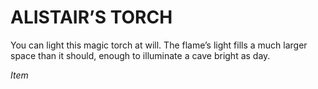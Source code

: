 ﻿---
tags:
  - Item
name: 'ALISTAIR’S TORCH'
description: 'You can light this magic torch at will. The flame’s light fills a much larger space than it should, enough to illuminate a cave bright as day.'
---

# ALISTAIR’S TORCH

You can light this magic torch at will. The flame’s light fills a much larger space than it should, enough to illuminate a cave bright as day.

*Item*
